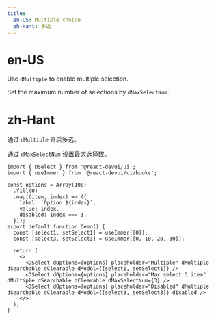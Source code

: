 ```yaml
---
title:
  en-US: Multiple choice
  zh-Hant: 多选
---
```


# en-US

Use `dMultiple` to enable multiple selection.

Set the maximum number of selections by `dMaxSelectNum`.

# zh-Hant

通过 `dMultiple` 开启多选。

通过 `dMaxSelectNum` 设置最大选择数。

```tsx
import { DSelect } from '@react-devui/ui';
import { useImmer } from '@react-devui/ui/hooks';

const options = Array(100)
  .fill(0)
  .map((item, index) => ({
    label: `Option ${index}`,
    value: index,
    disabled: index === 3,
  }));
export default function Demo() {
  const [select1, setSelect1] = useImmer([0]);
  const [select3, setSelect3] = useImmer([0, 10, 20, 30]);

  return (
    <>
      <DSelect dOptions={options} placeholder="Multiple" dMultiple dSearchable dClearable dModel={[select1, setSelect1]} />
      <DSelect dOptions={options} placeholder="Max select 3 item" dMultiple dSearchable dClearable dMaxSelectNum={3} />
      <DSelect dOptions={options} placeholder="Disabled" dMultiple dSearchable dClearable dModel={[select3, setSelect3]} disabled />
    </>
  );
}
```
